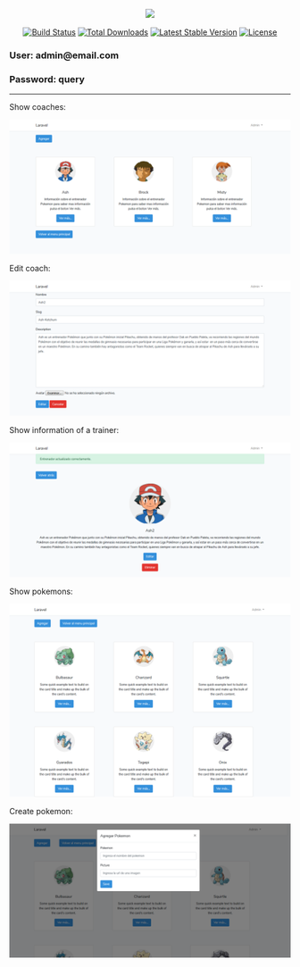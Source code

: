<p align="center"><img src="https://laravel.com/assets/img/components/logo-laravel.svg"></p>

<p align="center">
<a href="https://travis-ci.org/laravel/framework"><img src="https://travis-ci.org/laravel/framework.svg" alt="Build Status"></a>
<a href="https://packagist.org/packages/laravel/framework"><img src="https://poser.pugx.org/laravel/framework/d/total.svg" alt="Total Downloads"></a>
<a href="https://packagist.org/packages/laravel/framework"><img src="https://poser.pugx.org/laravel/framework/v/stable.svg" alt="Latest Stable Version"></a>
<a href="https://packagist.org/packages/laravel/framework"><img src="https://poser.pugx.org/laravel/framework/license.svg" alt="License"></a>
</p>
<h3>User: admin@email.com</h3>
<h3>Password: query</h3>
<hr>

<p>Show coaches:</p>
<p align="center"><img src="/tests/Screenshot_0.png"></p>

<p>Edit coach:</p>
<p align="center"><img src="/tests/Screenshot_1.png"></p>

<p>Show information of a trainer:</p>
<p align="center"><img src="/tests/Screenshot_2.png"></p>

<p>Show pokemons:</p>
<p align="center"><img src="/tests/Screenshot_3.png"></p>

<p>Create pokemon:</p>
<p align="center"><img src="/tests/Screenshot_4.png"></p>
